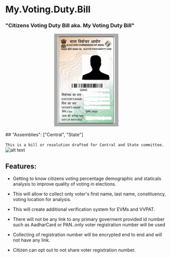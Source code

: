 # My.Voting.Duty.Bill

### "Citizens Voting Duty Bill aka. My Voting Duty Bill"
<p align="center">
  <img src="ECICard.png" width="200" title="hover text">
</p>
##  "Assemblies": ["Central", "State"]

``` This is a bill or resolution drafted for Central and State committee. ```
![alt text](TechArchMVDB.png)

##  Features:
  * Getting to know citizens voting percentage demographic and staticals analysis to improve quality of voting in elections.
  
  * This will allow to collect only voter's first name, last name, constituency, voting location for analysis.
  
  * This will create additional verification system for EVMs and VVPAT.
  
  * There will not be any link to any primary goverment provided id number such as AadharCard or PAN..only voter registration number will be used
  
  * Collecting of registration number will be encrypted end to end and will not have any link.
  
  * Citizen can opt out to not share voter registration number.
    

